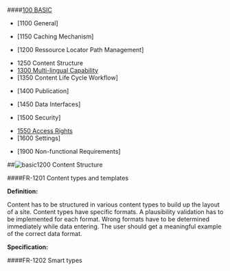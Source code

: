 ####[100 BASIC](https://github.com/massiveart/sulu-docs/tree/master/system-requirements/100-basic "100 BASIC")

* [1100 General]

<!--(https://github.com/massiveart/sulu-docs/tree/master/system-requirements/100-basic/general.md "1100 General")-->

* [1150 Caching Mechanism]

<!--(https://github.com/massiveart/sulu-docs/tree/master/system-requirements/100-basic/caching-mechanism.md "1150 Caching Mechanism")-->

* [1200 Ressource Locator Path Management]

<!--(https://github.com/massiveart/sulu-docs/tree/master/system-requirements/100-basic/rlp-management.md "1200 Ressource Locator Path Management")-->
* 1250 Content Structure
* [1300 Multi-lingual Capability](https://github.com/massiveart/sulu-docs/tree/master/system-requirements/100-basic/multi-lingual-capability.md "1300 Multi-lingual Capability")
* [1350 Content Life Cycle Workflow]

<!--(https://github.com/massiveart/sulu-docs/tree/master/system-requirements/100-basic/clc-workflow.md "1350 Content Life Cycle Workflow")-->

* [1400 Publication]

<!--(https://github.com/massiveart/sulu-docs/tree/master/system-requirements/100-basic/clc-workflow.md "1400 Publication")-->

* [1450 Data Interfaces]

<!--(https://github.com/massiveart/sulu-docs/tree/master/system-requirements/100-basic/clc-workflow.md "1450 Data Interfaces")-->

* [1500 Security]

<!--(https://github.com/massiveart/sulu-docs/tree/master/system-requirements/100-basic/security.md "1500 Security")-->

* [1550 Access Rights](https://github.com/massiveart/sulu-docs/tree/master/system-requirements/100-basic/access-rights.md "1550 Access Rights")
* [1600 Settings]

<!--(https://github.com/massiveart/sulu-docs/tree/master/system-requirements/100-basic/settings.md "1600 Settings")-->
* [1900 Non-functional Requirements]

<!--(https://github.com/massiveart/sulu-docs/tree/master/system-requirements/100-basic/nfr.md "1900 Non-functional Requirements")-->

##![basic](https://raw.github.com/massiveart/sulu-docs/master/system-requirements/images/basic.png)1200 Content Structure

####FR-1201 Content types and templates

**Definition:**

Content has to be structured in various content types to build up the layout of a site. Content types have specific formats. A plausibility validation has to be implemented for each format. Wrong formats have to be determined immediately while data entering. The user should get a meaningful example of the correct data format.

**Specification:**


####FR-1202 Smart types